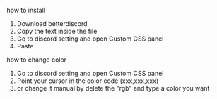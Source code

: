 how to install
1. Download betterdiscord
2. Copy the text inside the file
3. Go to discord setting and open Custom CSS panel
4. Paste

how to change color
1. Go to discord setting and open Custom CSS panel
2. Point your cursor in the color code (xxx,xxx,xxx)
3. or change it manual by delete the "rgb" and type a color you want
